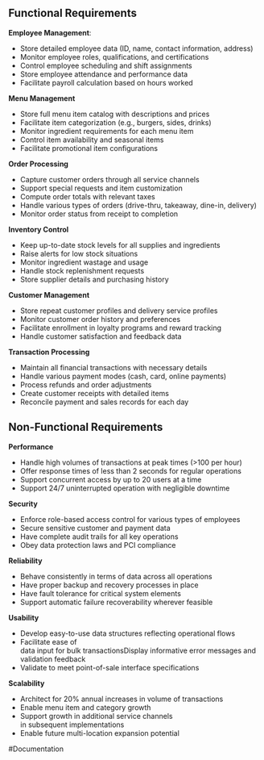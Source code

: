 ## Functional Requirements  

**Employee Management**: 
- Store detailed employee data (ID, name, contact information, address)  
- Monitor employee roles, qualifications, and certifications
- Control employee scheduling and shift assignments
- Store employee attendance and performance data  
- Facilitate payroll calculation based on hours worked  
  
**Menu Management**
- Store full menu item catalog with descriptions and prices  
- Facilitate item categorization (e.g., burgers, sides, drinks)  
- Monitor ingredient requirements for each menu item
- Control item availability and seasonal items  
- Facilitate promotional item configurations  
  
**Order Processing**
- Capture customer orders through all service channels  
- Support special requests and item customization  
- Compute order totals with relevant taxes
- Handle various types of orders (drive-thru, takeaway, dine-in, delivery)  
- Monitor order status from receipt to completion  
  
**Inventory Control** 
- Keep up-to-date stock levels for all supplies and ingredients  
- Raise alerts for low stock situations  
- Monitor ingredient wastage and usage  
- Handle stock replenishment requests
- Store supplier details and purchasing history  
  
**Customer Management**
- Store repeat customer profiles and delivery service profiles  
- Monitor customer order history and preferences  
- Facilitate enrollment in loyalty programs and reward tracking
- Handle customer satisfaction and feedback data  
  
**Transaction Processing**
- Maintain all financial transactions with necessary details
- Handle various payment modes (cash, card, online payments)  
- Process refunds and order adjustments
- Create customer receipts with detailed items
- Reconcile payment and sales records for each day  
  
## Non-Functional Requirements  

**Performance**
- Handle high volumes of transactions at peak times (>100 per hour)  
- Offer response times of less than 2 seconds for regular operations
- Support concurrent access by up to 20 users at a time  
- Support 24/7 uninterrupted operation with negligible downtime  
  
**Security**
- Enforce role-based access control for various types of employees  
- Secure sensitive customer and payment data  
- Have complete audit trails for all key operations
- Obey data protection laws and PCI compliance  
  
**Reliability**
- Behave consistently in terms of data across all operations  
- Have proper backup and recovery processes in place  
- Have fault tolerance for critical system elements
- Support automatic failure recoverability wherever feasible  
  
**Usability**
- Develop easy-to-use data structures reflecting operational flows  
- Facilitate ease of data input for bulk transactionsDisplay informative error messages and validation feedback
- Validate to meet point-of-sale interface specifications  
  
**Scalability**
- Architect for 20% annual increases in volume of transactions  
- Enable menu item and category growth  
- Support growth in additional service channels in subsequent implementations
- Enable future multi-location expansion potential

#Documentation